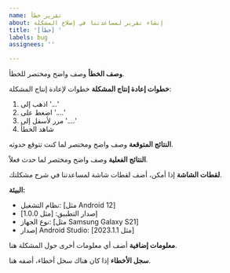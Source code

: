 ```yaml
---
name: تقرير خطأ
about: إنشاء تقرير لمساعدتنا في إصلاح المشكلة
title: '[خطأ] '
labels: bug
assignees: ''

---
```


**وصف الخطأ**
وصف واضح ومختصر للخطأ.

**خطوات إعادة إنتاج المشكلة**
خطوات لإعادة إنتاج المشكلة:
1. اذهب إلى '...'
2. اضغط على '....'
3. مرر لأسفل إلى '....'
4. شاهد الخطأ

**النتائج المتوقعة**
وصف واضح ومختصر لما كنت تتوقع حدوثه.

**النتائج الفعلية**
وصف واضح ومختصر لما حدث فعلاً.

**لقطات الشاشة**
إذا أمكن، أضف لقطات شاشة لمساعدتنا في شرح مشكلتك.

**البيئة:**
 - نظام التشغيل: [مثل Android 12]
 - إصدار التطبيق: [مثل 1.0.0]
 - نوع الجهاز: [مثل Samsung Galaxy S21]
 - إصدار Android Studio: [مثل 2023.1.1]

**معلومات إضافية**
أضف أي معلومات أخرى حول المشكلة هنا.

**سجل الأخطاء**
إذا كان هناك سجل أخطاء، أضفه هنا.